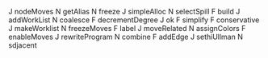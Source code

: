 J nodeMoves
N getAlias
N freeze
J simpleAlloc
N selectSpill
F build
J addWorkList
N coalesce
F decrementDegree
J ok
F simplify
F conservative
J makeWorklist
N freezeMoves
F label
J moveRelated
N assignColors
F enableMoves
J rewriteProgram
N combine
F addEdge
J sethiUllman
N sdjacent
